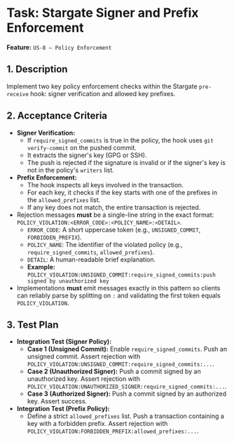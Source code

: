 # Task: Stargate Signer and Prefix Enforcement

**Feature:** `US-8 — Policy Enforcement`

## 1. Description

Implement two key policy enforcement checks within the Stargate `pre-receive` hook: signer verification and allowed key prefixes.

## 2. Acceptance Criteria

- **Signer Verification:**
  - If `require_signed_commits` is true in the policy, the hook uses `git verify-commit` on the pushed commit.
  - It extracts the signer's key (GPG or SSH).
  - The push is rejected if the signature is invalid or if the signer's key is not in the policy's `writers` list.
- **Prefix Enforcement:**
  - The hook inspects all keys involved in the transaction.
  - For each key, it checks if the key starts with one of the prefixes in the `allowed_prefixes` list.
  - If any key does not match, the entire transaction is rejected.
- Rejection messages **must** be a single-line string in the exact format: `POLICY_VIOLATION:<ERROR_CODE>:<POLICY_NAME>:<DETAIL>`.
  - `ERROR_CODE`: A short uppercase token (e.g., `UNSIGNED_COMMIT`, `FORBIDDEN_PREFIX`).
  - `POLICY_NAME`: The identifier of the violated policy (e.g., `require_signed_commits`, `allowed_prefixes`).
  - `DETAIL`: A human-readable brief explanation.
  - **Example:** `POLICY_VIOLATION:UNSIGNED_COMMIT:require_signed_commits:push signed by unauthorized key`
- Implementations **must** emit messages exactly in this pattern so clients can reliably parse by splitting on `:` and validating the first token equals `POLICY_VIOLATION`.

## 3. Test Plan

- **Integration Test (Signer Policy):**
  - **Case 1 (Unsigned Commit):** Enable `require_signed_commits`. Push an unsigned commit. Assert rejection with `POLICY_VIOLATION:UNSIGNED_COMMIT:require_signed_commits:...`.
  - **Case 2 (Unauthorized Signer):** Push a commit signed by an unauthorized key. Assert rejection with `POLICY_VIOLATION:UNAUTHORIZED_SIGNER:require_signed_commits:...`.
  - **Case 3 (Authorized Signer):** Push a commit signed by an authorized key. Assert success.
- **Integration Test (Prefix Policy):**
  - Define a strict `allowed_prefixes` list. Push a transaction containing a key with a forbidden prefix. Assert rejection with `POLICY_VIOLATION:FORBIDDEN_PREFIX:allowed_prefixes:...`.
